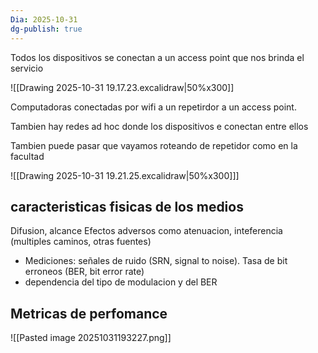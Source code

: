 ```yaml
---
Dia: 2025-10-31
dg-publish: true
---
```

Todos los dispositivos se conectan a un access point que nos brinda el servicio


![[Drawing 2025-10-31 19.17.23.excalidraw|50%x300]]

Computadoras conectadas por wifi a un repetirdor a un access point. 


Tambien hay redes ad hoc donde los dispositivos e conectan entre ellos


Tambien puede pasar que vayamos roteando de repetidor como en la facultad

![[Drawing 2025-10-31 19.21.25.excalidraw|50%x300]]]


## caracteristicas fisicas de los medios 

Difusion, alcance
Efectos adversos como atenuacion, inteferencia (multiples caminos, otras fuentes)
- Mediciones: señales de ruido (SRN, signal to noise). Tasa de bit erroneos (BER, bit error rate)
- dependencia del tipo de modulacion y del BER

## Metricas de perfomance 
![[Pasted image 20251031193227.png]]